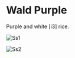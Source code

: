 #                                                                                                        Wald Purple


Purple and white [i3] rice.


![Ss1]()

![Ss2]()
